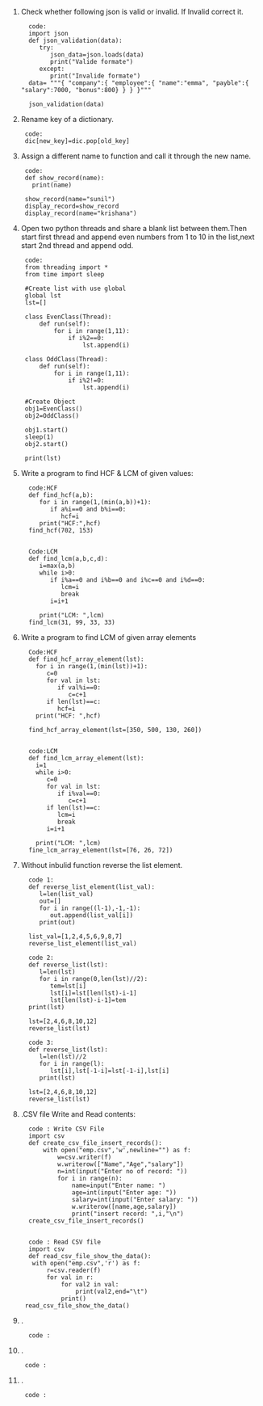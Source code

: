 1) Check whether following json is valid or invalid. If Invalid correct it.
   
         code:
         import json
         def json_validation(data):
            try:
               json_data=json.loads(data)
               print("Valide formate")
            except:
               print("Invalide formate")
         data= """{ "company":{ "employee":{ "name":"emma", "payble":{ "salary":7000, "bonus":800} } } }"""

         json_validation(data)
         
 2) Rename key of a dictionary.
 
         code:
         dic[new_key]=dic.pop[old_key]
         
 3) Assign a different name to function and call it through the new name.
 
         code:
         def show_record(name):
           print(name)

         show_record(name="sunil")
         display_record=show_record
         display_record(name="krishana")
      
 4) Open two python threads and share a blank list between them.Then start first thread and append even numbers from 1 to 10 in the list,next start 2nd           thread and append odd.
 
             
         code:
         from threading import *
         from time import sleep

         #Create list with use global
         global lst
         lst=[]

         class EvenClass(Thread):
             def run(self):
                 for i in range(1,11):
                     if i%2==0:
                         lst.append(i)

         class OddClass(Thread):
             def run(self):
                 for i in range(1,11):
                     if i%2!=0:
                         lst.append(i)

         #Create Object
         obj1=EvenClass()
         obj2=OddClass()

         obj1.start()
         sleep(1)
         obj2.start()

         print(lst)

 
 
 5) Write a program to find HCF & LCM of given values:
         
         
         
          code:HCF
          def find_hcf(a,b):
             for i in range(1,(min(a,b))+1):
                if a%i==0 and b%i==0:
                   hcf=i
             print("HCF:",hcf)
          find_hcf(702, 153)

         
          Code:LCM
          def find_lcm(a,b,c,d):
             i=max(a,b)
             while i>0:
                if i%a==0 and i%b==0 and i%c==0 and i%d==0:
                   lcm=i 
                   break
                i=i+1

             print("LCM: ",lcm)
          find_lcm(31, 99, 33, 33)
 
 
 
 6) Write a program to find LCM of given array elements

          
          Code:HCF
          def find_hcf_array_element(lst):
            for i in range(1,(min(lst))+1):
               c=0
               for val in lst:
                  if val%i==0:
                     c=c+1
               if len(lst)==c:
                  hcf=i
            print("HCF: ",hcf)

          find_hcf_array_element(lst=[350, 500, 130, 260])

          
          code:LCM
          def find_lcm_array_element(lst):
            i=1
            while i>0:
               c=0
               for val in lst:
                  if i%val==0:
                     c=c+1
               if len(lst)==c:
                  lcm=i
                  break
               i=i+1
    
            print("LCM: ",lcm)
          fine_lcm_array_element(lst=[76, 26, 72])
          
          
   
7) Without inbulid function reverse the list element.

         code 1:
         def reverse_list_element(list_val):
            l=len(list_val)
            out=[]
            for i in range((l-1),-1,-1):
               out.append(list_val[i])
            print(out)

         list_val=[1,2,4,5,6,9,8,7]
         reverse_list_element(list_val)
         
         code 2: 
         def reverse_list(lst):
            l=len(lst)
            for i in range(0,len(lst)//2):
               tem=lst[i]
               lst[i]=lst[len(lst)-i-1]
               lst[len(lst)-i-1]=tem
         print(lst)

         lst=[2,4,6,8,10,12]
         reverse_list(lst)
         
         code 3:
         def reverse_list(lst):
            l=len(lst)//2
            for i in range(l):
               lst[i],lst[-1-i]=lst[-1-i],lst[i]
            print(lst)

         lst=[2,4,6,8,10,12]
         reverse_list(lst)
         
         
8) .CSV file Write and Read contents:

         code : Write CSV File
         import csv
         def create_csv_file_insert_records():
             with open("emp.csv",'w',newline="") as f:
                 w=csv.writer(f)
                 w.writerow(["Name","Age","salary"])
                 n=int(input("Enter no of record: "))
                 for i in range(n):
                     name=input("Enter name: ")
                     age=int(input("Enter age: "))
                     salary=int(input("Enter salary: "))
                     w.writerow([name,age,salary])
                     print("insert record: ",i,"\n")
         create_csv_file_insert_records()
         
         
         code : Read CSV file
         import csv
         def read_csv_file_show_the_data():
          with open("emp.csv",'r') as f:
              r=csv.reader(f)
              for val in r:
                  for val2 in val:
                      print(val2,end="\t")
                  print()
        read_csv_file_show_the_data()
         
         
9) .

         code :
10) .

         code :
11) .

         code :
         
         


    
